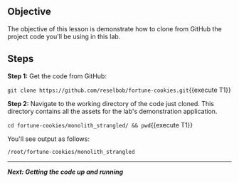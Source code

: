 ## Objective
The objective of this lesson is demonstrate how to clone from GitHub the project code you'll be using in this lab.

## Steps

**Step 1:** Get the code from GitHub:

`git clone https://github.com/reselbob/fortune-cookies.git`{{execute T1}}

**Step 2:** Navigate to the working directory of the code just cloned. This directory contains all the assets for the lab's demonstration application.

`cd fortune-cookies/monolith_strangled/ && pwd`{{execute T1}}

You'll see output as follows:

`/root/fortune-cookies/monolith_strangled`

---

***Next: Getting the code up and running***